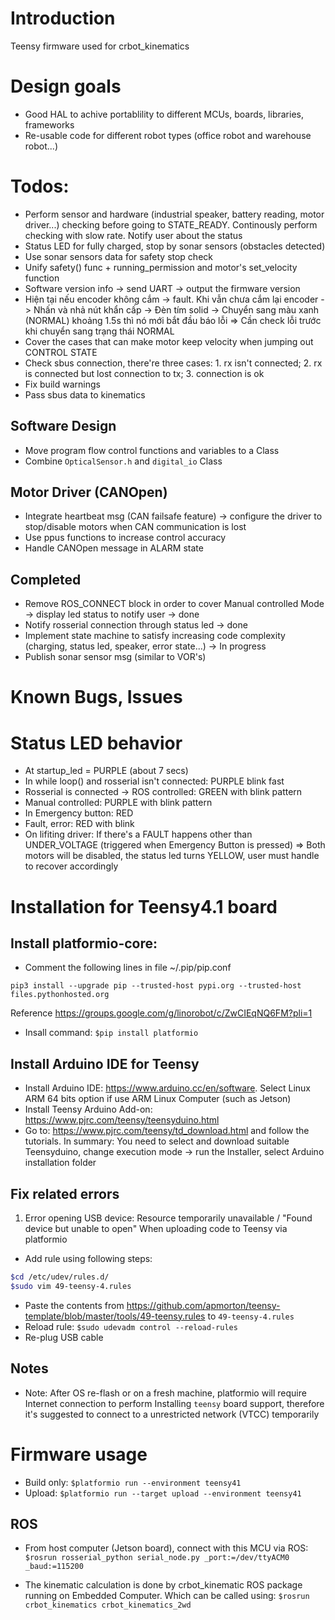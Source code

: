 # Introduction
Teensy firmware used for crbot_kinematics

# Design goals
- Good HAL to achive portablility to different MCUs, boards, libraries, frameworks
- Re-usable code for different robot types (office robot and warehouse robot...)

# Todos:
- Perform sensor and hardware (industrial speaker, battery reading, motor driver...) checking before going to STATE_READY. Continously perform checking with slow rate. Notify user about the status
- Status LED for fully charged, stop by sonar sensors (obstacles detected)
- Use sonar sensors data for safety stop check
- Unify safety() func + running_permission and motor's set_velocity function
- Software version info -> send UART -> output the firmware version
- Hiện tại nếu encoder không cắm -> fault. Khi vẫn chưa cắm lại encoder -> Nhấn và nhả nút khẩn cấp -> Đèn tím solid -> Chuyển sang màu xanh (NORMAL) khoảng 1.5s thì nó mới bắt đầu báo lỗi => Cần check lỗi trước khi chuyển sang trạng thái NORMAL
- Cover the cases that can make motor keep velocity when jumping out CONTROL STATE
- Check sbus connection, there're three cases: 1. rx isn't connected; 2. rx is connected but lost connection to tx; 3. connection is ok
- Fix build warnings
- Pass sbus data to kinematics 
## Software Design
- Move program flow control functions and variables to a Class
- Combine `OpticalSensor.h` and `digital_io` Class

## Motor Driver (CANOpen)
- Integrate heartbeat msg (CAN failsafe feature) -> configure the driver to stop/disable motors when CAN communication is lost
- Use ppus functions to increase control accuracy
- Handle CANOpen message in ALARM state

## Completed
- Remove ROS_CONNECT block in order to cover Manual controlled Mode -> display led status to notify user -> done
- Notify rosserial connection through status led -> done
- Implement state machine to satisfy increasing code complexity (charging, status led, speaker, error state...) -> In progress
- Publish sonar sensor msg (similar to VOR's)
# Known Bugs, Issues

# Status LED behavior
- At startup_led = PURPLE (about 7 secs)
- In while loop() and rosserial isn't connected: PURPLE blink fast  
- Rosserial is connected -> ROS controlled: GREEN with blink pattern
- Manual controlled: PURPLE with blink pattern
- In Emergency button: RED
- Fault, error: RED with blink
- On lifiting driver: If there's a FAULT happens other than UNDER_VOLTAGE (triggered when Emergency Button is pressed) => Both motors will be disabled, the status led turns YELLOW, user must handle to recover accordingly

# Installation for Teensy4.1 board
## Install platformio-core:

- Comment the following lines in file ~/.pip/pip.conf
```
pip3 install --upgrade pip --trusted-host pypi.org --trusted-host files.pythonhosted.org
```
Reference https://groups.google.com/g/linorobot/c/ZwCIEqNQ6FM?pli=1

- Insall command: ``$pip install platformio`` 

## Install Arduino IDE for Teensy
- Install Arduino IDE: https://www.arduino.cc/en/software. Select Linux ARM 64 bits option if use ARM Linux Computer (such as Jetson)
- Install Teensy Arduino Add-on: https://www.pjrc.com/teensy/teensyduino.html
- Go to: https://www.pjrc.com/teensy/td_download.html and follow the tutorials. In summary: You need to select and download suitable Teensyduino, change execution mode -> run the Installer, select Arduino installation folder

## Fix related errors
1. Error opening USB device: Resource temporarily unavailable / "Found device but unable to open" When uploading code to Teensy via platformio
- Add rule using following steps:

``` bash
$cd /etc/udev/rules.d/
$sudo vim 49-teensy-4.rules
```
- Paste the contents from https://github.com/apmorton/teensy-template/blob/master/tools/49-teensy.rules to `49-teensy-4.rules`
- Reload rule:
``$sudo udevadm control --reload-rules``
- Re-plug USB cable

## Notes
- Note: After OS re-flash or on a fresh machine, platformio will require Internet connection to perform Installing `teensy` board support, therefore it's suggested to connect to a unrestricted network (VTCC) temporarily

# Firmware usage
- Build only:
``$platformio run --environment teensy41``
- Upload:
``$platformio run --target upload --environment teensy41``
## ROS
- From host computer (Jetson board), connect with this MCU via ROS:
``$rosrun rosserial_python serial_node.py _port:=/dev/ttyACM0 _baud:=115200``

- The kinematic calculation is done by crbot_kinematic ROS package running on Embedded Computer. Which can be called using: 
`$rosrun crbot_kinematics crbot_kinematics_2wd`
